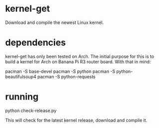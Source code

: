 # kernel-get
Download and compile the newest Linux kernel.

# dependencies

kernel-get has only been tested on Arch.  The initial purpose for this is to build a kernel for Arch on Banana Pi R3 router board.  With that in mind:

pacman -S base-devel
pacman -S python
pacman -S python-beautifulsoup4
pacman -S python-requests

# running

python check-release.py

This will check for the latest kernel release, download and compile it.
